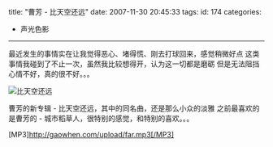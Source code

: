 title: "曹芳 - 比天空还远"
date: 2007-11-30 20:45:33
tags:
id: 174
categories:
  - 声光色影
---

最近发生的事情实在让我觉得恶心、堵得慌、刚去打球回来，感觉稍微好点
这类事情我碰到了不止一次，虽然我比较想得开，认为这一切都是磨砺
但是无法阻挡心情不好，真的很不好。。。

![比天空还远](/images/ "比天空还远")

曹芳的新专辑 - 比天空还远，其中的同名曲，还是那么小众的淡雅
之前最喜欢的是曹芳的 - 城市稻草人，很特别的感觉，和特别的喜欢。。。

[MP3]http://gaowhen.com/upload/far.mp3[/MP3]